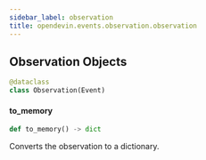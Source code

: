 ```yaml
---
sidebar_label: observation
title: opendevin.events.observation.observation
---
```


## Observation Objects

```python
@dataclass
class Observation(Event)
```

#### to\_memory

```python
def to_memory() -> dict
```

Converts the observation to a dictionary.

